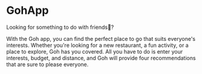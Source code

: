 # GohApp

Looking for something to do with friends🤔? 

With the Goh app, you can find the perfect place to go that suits everyone's interests. 
Whether you're looking for a new restaurant, a fun activity, or a place to explore, Goh has you covered. 
All you have to do is enter your interests, budget, and distance, and Goh will provide four recommendations that are sure to please everyone. 

